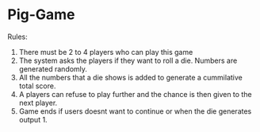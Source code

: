 # Pig-Game

Rules:
1. There must be 2 to 4 players who can play this game
2. The system asks the players if they want to roll a die. Numbers are generated randomly.
3. All the numbers that a die shows is added to generate a cummilative total score.
4. A players can refuse to play further and the chance is then given to the next player.
5. Game ends if users doesnt want to continue or when the die generates output 1. 

